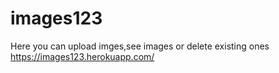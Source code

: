 # images123
Here you can upload imges,see images or delete existing ones
https://images123.herokuapp.com/

